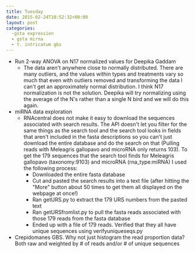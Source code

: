 ```yaml
---
title: Tuesday
date: 2015-02-24T10:52:32+00:00
layout: post
categories:
  -gsta expression
  - gsta mirna
  - t. intricatum gbs
---
```

  * Run 2-way ANOVA on N17 normalized values for Deepika Gaddam
      * The data aren't anywhere close to normally distributed. There are many outliers, and the values within types and treatments vary so much that even with outliers removed and transforming the data I can't get an approximately normal distribution. I think N17 normalization is not the solution. Deepika will try normalizing using the average of the N's rather than a single N bird and we will do this again.
  * miRNA data exploration
      * RNAcentral does not make it easy to download the sequences associated with search results. The API doesn't let you filter for the same things as the search tool and the search tool looks in fields that aren't included in the fasta descriptions so you can't just download the entire database and do the search on that (Pulling reads with Meleagris gallopavo and microRNA only returns 103). To get the 179 sequences that the search tool finds for Meleagris gallopavo (taxonomy:9103) and microRNA (rna_type:miRNA) I used the following process:
          * Downloaded the entire fasta database
          * Cut and pasted the search results into a text file (after hitting the "More" button about 50 times to get them all displayed on the webpage at once!)
          * Ran getURS.py to extract the 179 URS numbers from the pasted text
          * Ran getURSfromlist.py to pull the fasta reads associated with those 179 reads from the fasta database
          * Ended up with a file of 179 reads. Verified that they all have unique sequences using verifyuniqueseqs.py
  * Crepidomanes GBS. Why not just histogram the read proportion data? Both raw and weighted by # of reads and/or # of unique sequences
